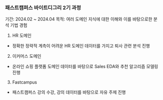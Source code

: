 ### 패스트캠퍼스 바이트디그리 2기 과정
기간: 2024.02 ~ 2024.04
목적: 여러 도메인 지식에 대한 이해와 이를 바탕으로한 분석 기법 경험

1. HR 도메인
- 정확한 정략적 계측이 어려운 HR 도메인 데이터를 가지고 퇴사 관련 분석 진행

2. 이커머스 도메인
- 온라인 쇼핑 플랫폼 도메인 데이터를 바탕으로 Sales EDA와 추천 알고리즘 모델링 진행

3. Fastcampus
- 패스트캠퍼스 강의 수강, 강의 데이터를 바탕으로 자유 주제 진행
